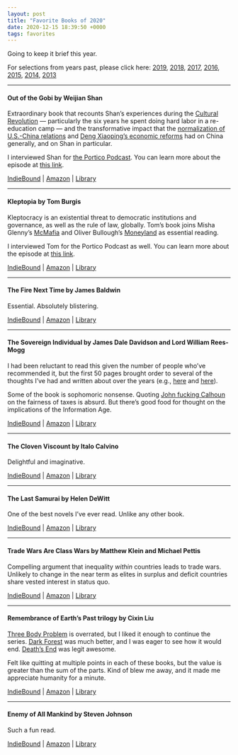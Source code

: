 ```yaml
---
layout: post
title: "Favorite Books of 2020"
date: 2020-12-15 18:39:50 +0000
tags: favorites
---
```


<!-- wp:paragraph -->
<p>Going to keep it brief this year.&nbsp;</p>
<!-- /wp:paragraph -->

<!-- wp:paragraph {"style":{"elements":{"link":{"color":{"text":"var:preset|color|primary"}}}}} -->
<p class="has-link-color">For selections from years past, please click here: <a href="https://caseyjr.org/2019/12/09/favorite-books-of-2019/">2019</a>, <a href="https://caseyjr.org/2018/12/05/favorite-books-of-2018/">2018</a>, <a href="https://caseyjr.org/2017/12/04/favorite-books-of-2017/">2017</a>, <a href="https://caseyjr.org/2016/12/07/favorite-books-of-2016/">2016</a>, <a href="https://caseyjr.org/2015/12/05/favorite-books-of-2015/">2015</a>, <a href="https://caseyjr.org/2014/12/01/favorite-books-of-2014/">2014</a>, <a href="https://caseyjr.org/2013/12/14/favorite-books-of-2013/">2013</a></p>
<!-- /wp:paragraph -->

<!-- wp:more -->
<!--more-->
<!-- /wp:more -->

<!-- wp:separator {"opacity":"css"} -->
<hr class="wp-block-separator has-css-opacity" />
<!-- /wp:separator -->

<!-- wp:heading {"level":4} -->
<h4 class="wp-block-heading">Out of the Gobi by Weijian Shan</h4>
<!-- /wp:heading -->

<!-- wp:paragraph {"style":{"elements":{"link":{"color":{"text":"var:preset|color|primary"}}}}} -->
<p class="has-link-color">Extraordinary book that recounts Shan’s experiences during the <a href="https://en.wikipedia.org/wiki/Cultural_Revolution">Cultural Revolution</a> — particularly the six years he spent doing hard labor in a re-education camp — and the transformative impact that the <a href="https://en.wikipedia.org/wiki/China%E2%80%93United_States_relations#Normalization">normalization of U.S.-China relations</a> and <a href="https://en.wikipedia.org/wiki/Chinese_economic_reform">Deng Xiaoping’s economic reforms</a> had on China generally, and on Shan in particular.</p>
<!-- /wp:paragraph -->

<!-- wp:paragraph {"style":{"elements":{"link":{"color":{"text":"var:preset|color|primary"}}}}} -->
<p class="has-link-color">I interviewed Shan for <a href="https://porticoadvisers.com/podcast/">the Portico Podcast</a>. You can learn more about the episode at <a href="https://porticoadvisers.com/2020/12/09/ep-5-weijian-shan-on-leverage-and-turnarounds-in-asia/">this link</a>.</p>
<!-- /wp:paragraph -->

<!-- wp:paragraph {"style":{"elements":{"link":{"color":{"text":"var:preset|color|primary"}}}}} -->
<p class="has-link-color"><a href="https://www.indiebound.org/book/9781119529491" target="_blank" rel="noreferrer noopener">IndieBound</a> | <a href="https://www.amazon.com/Out-Gobi-Story-China-America/dp/1119529492/" target="_blank" rel="noreferrer noopener">Amazon</a> | <a href="https://www.worldcat.org/title/out-of-the-gobi-my-story-of-china/oclc/1088920075" target="_blank" rel="noreferrer noopener">Library</a></p>
<!-- /wp:paragraph -->

<!-- wp:separator {"opacity":"css"} -->
<hr class="wp-block-separator has-css-opacity" />
<!-- /wp:separator -->

<!-- wp:heading {"level":4} -->
<h4 class="wp-block-heading">Kleptopia by Tom Burgis</h4>
<!-- /wp:heading -->

<!-- wp:paragraph {"style":{"elements":{"link":{"color":{"text":"var:preset|color|primary"}}}}} -->
<p class="has-link-color">Kleptocracy is an existential threat to democratic institutions and governance, as well as the rule of law, globally. Tom’s book joins Misha Glenny’s <span style="text-decoration:underline">McMafia</span> and Oliver Bullough’s <span style="text-decoration:underline">Moneyland</span> as essential reading.</p>
<!-- /wp:paragraph -->

<!-- wp:paragraph {"style":{"elements":{"link":{"color":{"text":"var:preset|color|primary"}}}}} -->
<p class="has-link-color">I interviewed Tom for the Portico Podcast as well. You can learn more about the episode at <a href="https://porticoadvisers.com/2020/11/17/ep-4-the-rise-of-kleptocracy/">this link</a>.</p>
<!-- /wp:paragraph -->

<!-- wp:paragraph {"style":{"elements":{"link":{"color":{"text":"var:preset|color|primary"}}}}} -->
<p class="has-link-color"><a href="https://www.indiebound.org/book/9780062883650" target="_blank" rel="noreferrer noopener">IndieBound</a> | <a href="https://www.amazon.com/Kleptopia-Dirty-Money-Conquering-World/dp/0062883658/" target="_blank" rel="noreferrer noopener">Amazon</a> | <a href="https://www.worldcat.org/title/kleptopia-how-dirty-money-conquered-the-world/oclc/1112266183" target="_blank" rel="noreferrer noopener">Library</a></p>
<!-- /wp:paragraph -->

<!-- wp:separator {"opacity":"css"} -->
<hr class="wp-block-separator has-css-opacity" />
<!-- /wp:separator -->

<!-- wp:heading {"level":4} -->
<h4 class="wp-block-heading">The Fire Next Time by James Baldwin</h4>
<!-- /wp:heading -->

<!-- wp:paragraph -->
<p>Essential. Absolutely blistering.</p>
<!-- /wp:paragraph -->

<!-- wp:paragraph {"style":{"elements":{"link":{"color":{"text":"var:preset|color|primary"}}}}} -->
<p class="has-link-color"><a href="https://www.indiebound.org/book/9780679744726" target="_blank" rel="noreferrer noopener">IndieBound</a> | <a href="https://www.amazon.com/Fire-Next-Time-James-Baldwin/dp/067974472X/" target="_blank" rel="noreferrer noopener">Amazon</a> | <a href="https://www.worldcat.org/title/fire-next-time/oclc/933466391&amp;referer=brief_results" target="_blank" rel="noreferrer noopener">Library</a></p>
<!-- /wp:paragraph -->

<!-- wp:separator {"opacity":"css"} -->
<hr class="wp-block-separator has-css-opacity" />
<!-- /wp:separator -->

<!-- wp:heading {"level":4} -->
<h4 class="wp-block-heading">The Sovereign Individual by James Dale Davidson and Lord William Rees-Mogg</h4>
<!-- /wp:heading -->

<!-- wp:paragraph {"style":{"elements":{"link":{"color":{"text":"var:preset|color|primary"}}}}} -->
<p class="has-link-color">I had been reluctant to read this given the number of people who’ve recommended it, but the first 50 pages brought order to several of the thoughts I’ve had and written about over the years (e.g., <a href="http://mikecasey.blog/2014/01/19/the-reckoning/">here</a> and <a href="http://mikecasey.blog/2014/06/27/entropy-the-defining-characteristic-of-global-affairs/">here</a>).&nbsp;</p>
<!-- /wp:paragraph -->

<!-- wp:paragraph {"style":{"elements":{"link":{"color":{"text":"var:preset|color|primary"}}}}} -->
<p class="has-link-color">Some of the book is sophomoric nonsense. Quoting <a href="https://en.wikipedia.org/wiki/John_C._Calhoun">John fucking Calhoun</a> on the fairness of taxes is absurd. But there’s good food for thought on the implications of the Information Age.</p>
<!-- /wp:paragraph -->

<!-- wp:paragraph {"style":{"elements":{"link":{"color":{"text":"var:preset|color|primary"}}}}} -->
<p class="has-link-color"><a href="https://www.indiebound.org/book/9780684832722" target="_blank" rel="noreferrer noopener">IndieBound</a> | <a href="https://www.amazon.com/Sovereign-Individual-Mastering-Transition-Information/dp/0684832720/" target="_blank" rel="noreferrer noopener">Amazon</a> | <a href="https://www.worldcat.org/title/sovereign-individual-how-to-survive-and-thrive-during-the-collapse-of-the-welfare-state/oclc/654836946" target="_blank" rel="noreferrer noopener">Library</a></p>
<!-- /wp:paragraph -->

<!-- wp:separator {"opacity":"css"} -->
<hr class="wp-block-separator has-css-opacity" />
<!-- /wp:separator -->

<!-- wp:heading {"level":4} -->
<h4 class="wp-block-heading">The Cloven Viscount by Italo Calvino</h4>
<!-- /wp:heading -->

<!-- wp:paragraph {"style":{"elements":{"link":{"color":{"text":"var:preset|color|primary"}}}}} -->
<p class="has-link-color">Delightful and imaginative.</p>
<!-- /wp:paragraph -->

<!-- wp:paragraph {"style":{"elements":{"link":{"color":{"text":"var:preset|color|primary"}}}}} -->
<p class="has-link-color"><a href="https://www.indiebound.org/book/9780544960060" target="_blank" rel="noreferrer noopener">IndieBound</a> | <a href="https://www.amazon.com/Cloven-Viscount-Italo-Calvino/dp/0544960068/" target="_blank" rel="noreferrer noopener">Amazon</a> | <a href="https://www.worldcat.org/title/nonexistent-knight-the-cloven-viscount/oclc/43551378&amp;referer=brief_results" target="_blank" rel="noreferrer noopener">Library</a></p>
<!-- /wp:paragraph -->

<!-- wp:separator {"opacity":"css"} -->
<hr class="wp-block-separator has-css-opacity" />
<!-- /wp:separator -->

<!-- wp:heading {"level":4} -->
<h4 class="wp-block-heading">The Last Samurai by Helen DeWitt</h4>
<!-- /wp:heading -->

<!-- wp:paragraph {"style":{"elements":{"link":{"color":{"text":"var:preset|color|primary"}}}}} -->
<p class="has-link-color">One of the best novels I’ve ever read. Unlike any other book.&nbsp;</p>
<!-- /wp:paragraph -->

<!-- wp:paragraph {"style":{"elements":{"link":{"color":{"text":"var:preset|color|primary"}}}}} -->
<p class="has-link-color"><a href="https://www.indiebound.org/book/9780811225502" target="_blank" rel="noreferrer noopener">IndieBound</a> | <a href="https://www.amazon.com/Last-Samurai-Helen-DeWitt/dp/081122550X/" target="_blank" rel="noreferrer noopener">Amazon</a> | <a href="https://www.worldcat.org/title/last-samurai/oclc/968772544?referer=br&amp;ht=edition" target="_blank" rel="noreferrer noopener">Library</a></p>
<!-- /wp:paragraph -->

<!-- wp:separator {"opacity":"css"} -->
<hr class="wp-block-separator has-css-opacity" />
<!-- /wp:separator -->

<!-- wp:heading {"level":4} -->
<h4 class="wp-block-heading">Trade Wars Are Class Wars by Matthew Klein and Michael Pettis</h4>
<!-- /wp:heading -->

<!-- wp:paragraph {"style":{"elements":{"link":{"color":{"text":"var:preset|color|primary"}}}}} -->
<p class="has-link-color">Compelling argument that inequality <em>within</em> countries leads to trade wars. Unlikely to change in the near term as elites in surplus and deficit countries share vested interest in status quo.</p>
<!-- /wp:paragraph -->

<!-- wp:paragraph {"style":{"elements":{"link":{"color":{"text":"var:preset|color|primary"}}}}} -->
<p class="has-link-color"><a href="https://www.indiebound.org/book/9780300244175" target="_blank" rel="noreferrer noopener">IndieBound</a> | <a href="https://www.amazon.com/Trade-Wars-Are-Class-International/dp/0300244177/" target="_blank" rel="noreferrer noopener">Amazon</a> | <a href="https://www.worldcat.org/title/trade-wars-are-class-wars-how-rising-inequality-distorts-the-global-economy-and-threatens-international-peace/oclc/1199055326?referer=br&amp;ht=edition" target="_blank" rel="noreferrer noopener">Library</a></p>
<!-- /wp:paragraph -->

<!-- wp:separator {"opacity":"css"} -->
<hr class="wp-block-separator has-css-opacity" />
<!-- /wp:separator -->

<!-- wp:heading {"level":4} -->
<h4 class="wp-block-heading">Remembrance of Earth’s Past trilogy by Cixin Liu</h4>
<!-- /wp:heading -->

<!-- wp:paragraph -->
<p><span style="text-decoration:underline">Three Body Problem</span> is overrated, but I liked it enough to continue the series. <span style="text-decoration:underline">Dark Forest</span> was much better, and I was eager to see how it would end. <span style="text-decoration:underline">Death’s End</span> was legit awesome.&nbsp;</p>
<!-- /wp:paragraph -->

<!-- wp:paragraph -->
<p>Felt like quitting at multiple points in each of these books, but the value is greater than the sum of the parts. Kind of blew me away, and it made me appreciate humanity for a minute.</p>
<!-- /wp:paragraph -->

<!-- wp:paragraph {"style":{"elements":{"link":{"color":{"text":"var:preset|color|primary"}}}}} -->
<p class="has-link-color"><a href="https://www.indiebound.org/book/9781250254498" target="_blank" rel="noreferrer noopener">IndieBound</a> | <a href="https://www.amazon.com/Three-Body-Problem-Boxed-Set-Remembrance/dp/1250254493/" target="_blank" rel="noreferrer noopener">Amazon</a> | <a href="https://www.worldcat.org/title/three-body-problem/oclc/1126624069&amp;referer=brief_results" target="_blank" rel="noreferrer noopener">Library</a></p>
<!-- /wp:paragraph -->

<!-- wp:separator {"opacity":"css"} -->
<hr class="wp-block-separator has-css-opacity" />
<!-- /wp:separator -->

<!-- wp:heading {"level":4} -->
<h4 class="wp-block-heading">Enemy of All Mankind by Steven Johnson</h4>
<!-- /wp:heading -->

<!-- wp:paragraph -->
<p>Such a fun read.</p>
<!-- /wp:paragraph -->

<!-- wp:paragraph {"style":{"elements":{"link":{"color":{"text":"var:preset|color|primary"}}}}} -->
<p class="has-link-color"><a href="https://www.indiebound.org/book/9780735211605" target="_blank" rel="noreferrer noopener">IndieBound</a> | <a href="https://www.amazon.com/Enemy-All-Mankind-Historys-Manhunt/dp/0735211604/" target="_blank" rel="noreferrer noopener">Amazon</a> | <a href="https://www.worldcat.org/title/enemy-of-all-mankind-a-true-story-of-piracy-power-and-historys-first-global-manhunt/oclc/1134531185?referer=br&amp;ht=edition" target="_blank" rel="noreferrer noopener">Library</a></p>
<!-- /wp:paragraph -->
